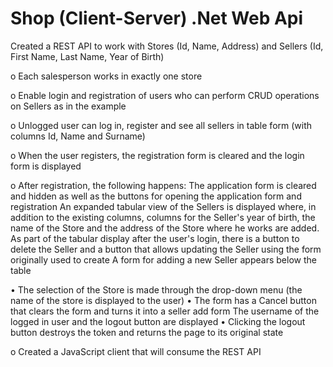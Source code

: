 # Shop (Client-Server) .Net Web Api
 Created a REST API to work with Stores (Id, Name, Address) and Sellers (Id, First Name, Last Name, Year of Birth)

o Each salesperson works in exactly one store

o Enable login and registration of users who can perform CRUD operations on Sellers as in the example

o Unlogged user can log in, register and see all sellers in table form (with columns Id, Name and Surname)

o When the user registers, the registration form is cleared and the login form is displayed

o After registration, the following happens:
 The application form is cleared and hidden as well as the buttons for opening the application form and registration
 An expanded tabular view of the Sellers is displayed where, in addition to the existing columns, columns for the Seller's year of birth, the name of the Store and the address of the Store where he works are added.
 As part of the tabular display after the user's login, there is a button to delete the Seller and a button that allows updating the Seller using the form originally used to create
 A form for adding a new Seller appears below the table

• The selection of the Store is made through the drop-down menu (the name of the store is displayed to the user)
• The form has a Cancel button that clears the form and turns it into a seller add form
 The username of the logged in user and the logout button are displayed
• Clicking the logout button destroys the token and returns the page to its original state

o Created a JavaScript client that will consume the REST API
